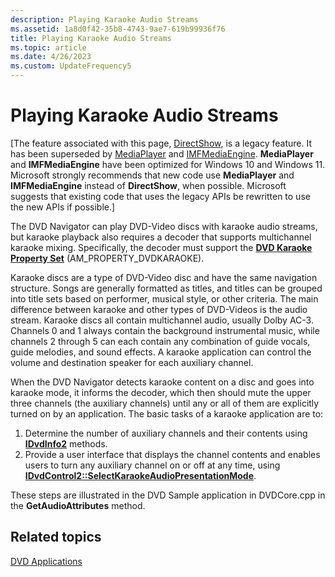 ```yaml
---
description: Playing Karaoke Audio Streams
ms.assetid: 1a8d0f42-35b8-4743-9ae7-619b99936f76
title: Playing Karaoke Audio Streams
ms.topic: article
ms.date: 4/26/2023
ms.custom: UpdateFrequency5
---
```


# Playing Karaoke Audio Streams

\[The feature associated with this page, [DirectShow](/windows/win32/directshow/directshow), is a legacy feature. It has been superseded by [MediaPlayer](/uwp/api/Windows.Media.Playback.MediaPlayer) and [IMFMediaEngine](/windows/win32/api/mfmediaengine/nn-mfmediaengine-imfmediaengine). **MediaPlayer** and **IMFMediaEngine** have been optimized for Windows 10 and Windows 11. Microsoft strongly recommends that new code use **MediaPlayer** and **IMFMediaEngine** instead of **DirectShow**, when possible. Microsoft suggests that existing code that uses the legacy APIs be rewritten to use the new APIs if possible.\]

The DVD Navigator can play DVD-Video discs with karaoke audio streams, but karaoke playback also requires a decoder that supports multichannel karaoke mixing. Specifically, the decoder must support the [**DVD Karaoke Property Set**](dvd-karaoke-property-set.md) (AM\_PROPERTY\_DVDKARAOKE).

Karaoke discs are a type of DVD-Video disc and have the same navigation structure. Songs are generally formatted as titles, and titles can be grouped into title sets based on performer, musical style, or other criteria. The main difference between karaoke and other types of DVD-Videos is the audio stream. Karaoke discs all contain multichannel audio, usually Dolby AC-3. Channels 0 and 1 always contain the background instrumental music, while channels 2 through 5 can each contain any combination of guide vocals, guide melodies, and sound effects. A karaoke application can control the volume and destination speaker for each auxiliary channel.

When the DVD Navigator detects karaoke content on a disc and goes into karaoke mode, it informs the decoder, which then should mute the upper three channels (the auxiliary channels) until any or all of them are explicitly turned on by an application. The basic tasks of a karaoke application are to:

1.  Determine the number of auxiliary channels and their contents using [**IDvdInfo2**](/windows/desktop/api/Strmif/nn-strmif-idvdinfo2) methods.
2.  Provide a user interface that displays the channel contents and enables users to turn any auxiliary channel on or off at any time, using [**IDvdControl2::SelectKaraokeAudioPresentationMode**](/windows/desktop/api/Strmif/nf-strmif-idvdcontrol2-selectkaraokeaudiopresentationmode).

These steps are illustrated in the DVD Sample application in DVDCore.cpp in the **GetAudioAttributes** method.

## Related topics

<dl> <dt>

[DVD Applications](dvd-applications.md)
</dt> </dl>

 

 



